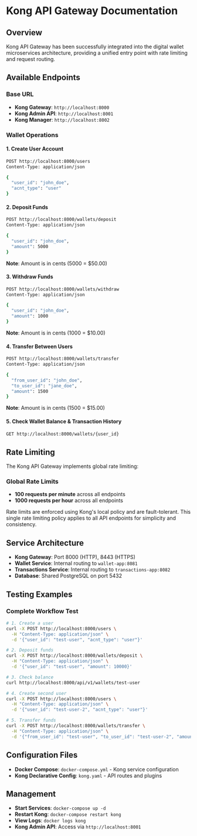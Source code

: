 # Kong API Gateway Documentation

## Overview
Kong API Gateway has been successfully integrated into the digital wallet microservices architecture, providing a unified entry point with rate limiting and request routing.

## Available Endpoints

### Base URL
- **Kong Gateway**: `http://localhost:8000`
- **Kong Admin API**: `http://localhost:8001`
- **Kong Manager**: `http://localhost:8002`

### Wallet Operations

#### 1. Create User Account
```bash
POST http://localhost:8000/users
Content-Type: application/json

{
  "user_id": "john_doe",
  "acnt_type": "user"
}
```

#### 2. Deposit Funds
```bash
POST http://localhost:8000/wallets/deposit
Content-Type: application/json

{
  "user_id": "john_doe",
  "amount": 5000
}
```
**Note**: Amount is in cents (5000 = $50.00)

#### 3. Withdraw Funds
```bash
POST http://localhost:8000/wallets/withdraw
Content-Type: application/json

{
  "user_id": "john_doe",
  "amount": 1000
}
```
**Note**: Amount is in cents (1000 = $10.00)

#### 4. Transfer Between Users
```bash
POST http://localhost:8000/wallets/transfer
Content-Type: application/json

{
  "from_user_id": "john_doe",
  "to_user_id": "jane_doe",
  "amount": 1500
}
```
**Note**: Amount is in cents (1500 = $15.00)

#### 5. Check Wallet Balance & Transaction History
```bash
GET http://localhost:8000/wallets/{user_id}
```

## Rate Limiting

The Kong API Gateway implements global rate limiting:

### Global Rate Limits
- **100 requests per minute** across all endpoints
- **1000 requests per hour** across all endpoints

Rate limits are enforced using Kong's local policy and are fault-tolerant. This single rate limiting policy applies to all API endpoints for simplicity and consistency.

## Service Architecture
- **Kong Gateway**: Port 8000 (HTTP), 8443 (HTTPS)
- **Wallet Service**: Internal routing to `wallet-app:8081`
- **Transactions Service**: Internal routing to `transactions-app:8082`
- **Database**: Shared PostgreSQL on port 5432

## Testing Examples

### Complete Workflow Test
```bash
# 1. Create a user
curl -X POST http://localhost:8000/users \
  -H "Content-Type: application/json" \
  -d '{"user_id": "test-user", "acnt_type": "user"}'

# 2. Deposit funds
curl -X POST http://localhost:8000/wallets/deposit \
  -H "Content-Type: application/json" \
  -d '{"user_id": "test-user", "amount": 10000}'

# 3. Check balance
curl http://localhost:8000/api/v1/wallets/test-user

# 4. Create second user
curl -X POST http://localhost:8000/users \
  -H "Content-Type: application/json" \
  -d '{"user_id": "test-user-2", "acnt_type": "user"}'

# 5. Transfer funds
curl -X POST http://localhost:8000/wallets/transfer \
  -H "Content-Type: application/json" \
  -d '{"from_user_id": "test-user", "to_user_id": "test-user-2", "amount": 2500}'
```

## Configuration Files
- **Docker Compose**: `docker-compose.yml` - Kong service configuration
- **Kong Declarative Config**: `kong.yaml` - API routes and plugins

## Management
- **Start Services**: `docker-compose up -d`
- **Restart Kong**: `docker-compose restart kong`
- **View Logs**: `docker logs kong`
- **Kong Admin API**: Access via `http://localhost:8001`